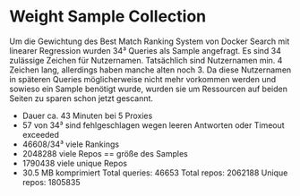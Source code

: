 # Weight Sample Collection
Um die Gewichtung des Best Match Ranking System von Docker Search mit linearer Regression wurden 34³ Queries als Sample angefragt. Es sind 34 zulässige Zeichen für Nutzernamen. Tatsächlich sind Nutzernamen min. 4 Zeichen lang, allerdings haben manche alten noch 3. Da diese Nutzernamen in späteren Queries möglicherweise nicht mehr vorkommen werden und sowieso ein Sample benötigt wurde, wurden sie um Ressourcen auf beiden Seiten zu sparen schon jetzt gescannt. 
- Dauer ca. 43 Minuten bei 5 Proxies
- 57 von 34³ sind fehlgeschlagen wegen leeren Antworten oder Timeout exceeded
- 46608/34³ viele Rankings
- 2048288 viele Repos == größe des Samples
- 1790438 viele unique Repos 
- 30.5 MB komprimiert
Total queries: 46653
Total repos: 2062188
Unique repos: 1805835
